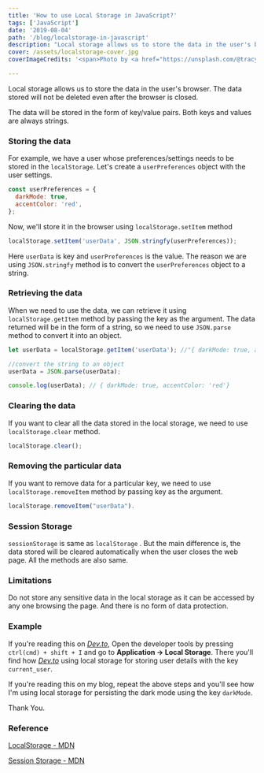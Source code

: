```yaml
---
title: 'How to use Local Storage in JavaScript?'
tags: ['JavaScript']
date: '2019-08-04'
path: '/blog/localstorage-in-javascript'
description: "Local storage allows us to store the data in the user's browser. The data stored will not be deleted even after the browser is closed."
cover: /assets/localstorage-cover.jpg
coverImageCredits: '<span>Photo by <a href="https://unsplash.com/@tracycodes?utm_source=unsplash&amp;utm_medium=referral&amp;utm_content=creditCopyText">Tracy Adams</a> on <a href="https://unsplash.com/s/photos/localstorage-javascript?utm_source=unsplash&amp;utm_medium=referral&amp;utm_content=creditCopyText">Unsplash</a></span>'      

---
```


Local storage allows us to store the data in the user's browser. The data stored will not be deleted even after the browser is closed.

The data will be stored in the form of key/value pairs. Both keys and values are always strings.

### Storing the data

For example, we have a user whose preferences/settings needs to be stored in the `localStorage`. Let's create a `userPreferences` object with the user settings.

```javascript
const userPreferences = {
  darkMode: true,
  accentColor: 'red',
};
```

Now, we'll store it in the browser using `localStorage.setItem` method

```js
localStorage.setItem('userData', JSON.stringfy(userPreferences));
```

Here `userData` is key and `userPreferences` is the value. The reason we are using `JSON.stringfy` method is to convert the `userPreferences` object to a string.

### Retrieving the data

When we need to use the data, we can retrieve it using `localStorage.getItem` method by passing the key as the argument. The data returned will be in the form of a string, so we need to use `JSON.parse` method to convert it into an object.

```js
let userData = localStorage.getItem('userData'); //"{ darkMode: true, accentColor:'red'}"

//convert the string to an object
userData = JSON.parse(userData);

console.log(userData); // { darkMode: true, accentColor: 'red'}
```

### Clearing the data

If you want to clear all the data stored in the local storage, we need to use `localStorage.clear` method.

```js
localStorage.clear();
```

### Removing the particular data

If you want to remove data for a particular key, we need to use `localStorage.removeItem` method by passing key as the argument.

```js
localStorage.removeItem("userData").
```

### Session Storage

`sessionStorage` is same as `localStorage` . But the main difference is, the data stored will be cleared automatically when the user closes the web page. All the methods are also same.

### Limitations

Do not store any sensitive data in the local storage as it can be accessed by any one browsing the page. And there is no form of data protection.

### Example

If you're reading this on _[Dev.to](https://dev.to)_, Open the developer tools by pressing `ctrl(cmd) + shift + I` and go to **Application &rightarrow; Local Storage**. There you'll find how _[Dev.to](dev.to)_ using local storage for storing user details with the key `current_user`.

If you're reading this on my blog, repeat the above steps and you'll see how I'm using local storage for persisting the dark mode using the key `darkMode`.

Thank You.

### Reference

[LocalStorage - MDN](https://developer.mozilla.org/en-US/docs/Web/API/Window/localStorage)

[Session Storage - MDN](https://developer.mozilla.org/en-US/docs/Web/API/Window/sessionStorage)
